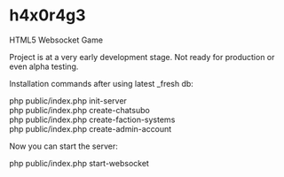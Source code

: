 # h4x0r4g3
HTML5 Websocket Game

Project is at a very early development stage. Not ready for production or even alpha testing.

Installation commands after using latest _fresh db:

php public/index.php init-server<br/>
php public/index.php create-chatsubo<br/>
php public/index.php create-faction-systems<br/>
php public/index.php create-admin-account

Now you can start the server:

php public/index.php start-websocket

